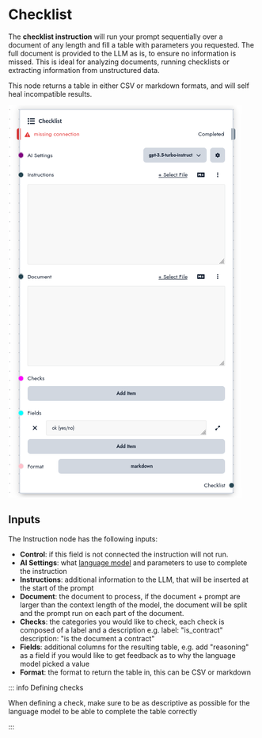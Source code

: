 # Checklist

The **checklist instruction** will run your prompt sequentially over a document of any length and fill a table with parameters you requested. The full document is provided to the LLM as is, to ensure no information is missed. This is ideal for analyzing documents, running checklists or extracting information from unstructured data.

This node returns a table in either CSV or markdown formats, and will self heal incompatible results.

![Table](./images/table.png)

## Inputs

The Instruction node has the following inputs:

- **Control**: if this field is not connected the instruction will not run.
- **AI Settings**: what [language model](/concepts/llms) and parameters to use to complete the instruction
- **Instructions**: additional information to the LLM, that will be inserted at the start of the prompt
- **Document**: the document to process, if the document + prompt are larger than the context length of the model, the document will be split and the prompt run on each part of the document.
- **Checks**: the categories you would like to check, each check is composed of a label and a description e.g. label: "is_contract" description: "is the document a contract"
- **Fields**: additional columns for the resulting table, e.g. add "reasoning" as a field if you would like to get feedback as to why the language model picked a value
- **Format**: the format to return the table in, this can be CSV or markdown

::: info Defining checks

When defining a check, make sure to be as descriptive as possible for the language model to be able to complete the table correctly

:::
